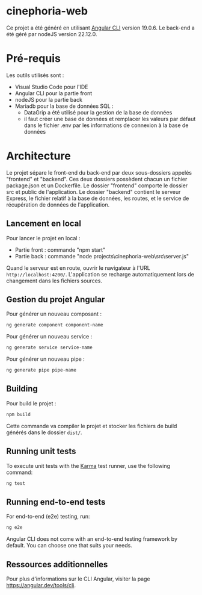 # cinephoria-web

Ce projet a été généré en utilisant [Angular CLI](https://github.com/angular/angular-cli) version 19.0.6.
Le back-end a été géré par nodeJS version 22.12.0.

# Pré-requis

Les outils utilisés sont :

- Visual Studio Code pour l'IDE
- Angular CLI pour la partie front
- nodeJS pour la partie back
- Mariadb pour la base de données SQL :
  - DataGrip a été utilisé pour la gestion de la base de données
  - il faut créer une base de données et remplacer les valeurs par défaut dans le fichier .env par les informations de connexion à la base de données

# Architecture

Le projet sépare le front-end du back-end par deux sous-dossiers appelés "frontend" et "backend".
Ces deux dossiers possèdent chacun un fichier package.json et un Dockerfile.
Le dossier "frontend" comporte le dossier src et public de l'application.
Le dossier "backend" contient le serveur Express, le fichier relatif à la base de données, les routes, et le service de récupération de données de l'application.

## Lancement en local

Pour lancer le projet en local :

- Partie front : commande "npm start"
- Partie back : commande "node projects\cinephoria-web\src\server.js"

Quand le serveur est en route, ouvrir le navigateur à l'URL `http://localhost:4200/`. L'application se recharge automatiquement lors de changement dans les fichiers sources.

## Gestion du projet Angular

Pour générer un nouveau composant :

```bash
ng generate component component-name
```

Pour générer un nouveau service :

```bash
ng generate service service-name
```

Pour générer un nouveau pipe :

```bash
ng generate pipe pipe-name
```

## Building

Pour build le projet :

```bash
npm build
```

Cette commande va compiler le projet et stocker les fichiers de build générés dans le dossier `dist/`.

## Running unit tests

To execute unit tests with the [Karma](https://karma-runner.github.io) test runner, use the following command:

```bash
ng test
```

## Running end-to-end tests

For end-to-end (e2e) testing, run:

```bash
ng e2e
```

Angular CLI does not come with an end-to-end testing framework by default. You can choose one that suits your needs.

## Ressources additionnelles

Pour plus d'informations sur le CLI Angular, visiter la page https://angular.dev/tools/cli.
